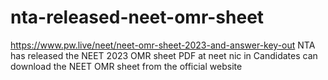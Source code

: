 # nta-released-neet-omr-sheet
https://www.pw.live/neet/neet-omr-sheet-2023-and-answer-key-out NTA has released the NEET 2023 OMR sheet PDF at neet nic in Candidates can download the NEET OMR sheet from the official website
